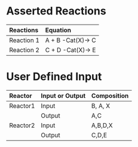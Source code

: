 # Asserted Reactions 
|Reactions| Equation|
|:---|:---|
|Reaction 1|A + B -Cat(X)-> C|
|Reaction 2|C + D -Cat(X)-> E|

# User Defined Input
|Reactor|Input or Output|Composition|
|:---|:---|:---|
|Reactor1|Input|B, A, X |
|		 |Output|A,C|
|Reactor2|Input|A,B,D,X|
|	     |Output|C,D,E|